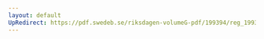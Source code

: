 ```yaml
---
layout: default
UpRedirect: https://pdf.swedeb.se/riksdagen-volumeG-pdf/199394/reg_199394/reg_199394_0122.pdf
---
```


